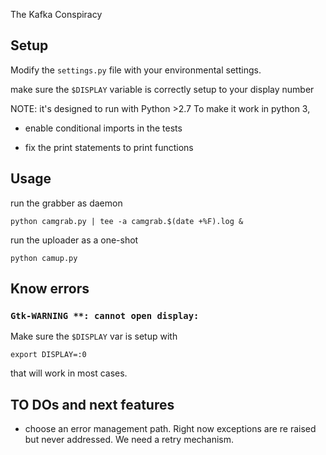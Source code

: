
The Kafka Conspiracy


## Setup

Modify the `settings.py` file with your environmental settings.

make sure the `$DISPLAY` variable is correctly setup to your display number

NOTE: it's designed to run with Python >2.7
To make it work in python 3,

- enable conditional imports in the tests

- fix the print statements to print functions


## Usage

run the grabber as daemon

	python camgrab.py | tee -a camgrab.$(date +%F).log &

run the uploader as a one-shot

	python camup.py



## Know errors

### `Gtk-WARNING **: cannot open display:`

Make sure the `$DISPLAY` var is setup with

	export DISPLAY=:0

that will work in most cases.


## TO DOs and next features

- choose an error management path. Right now exceptions are re raised but never addressed. We need a retry mechanism.

